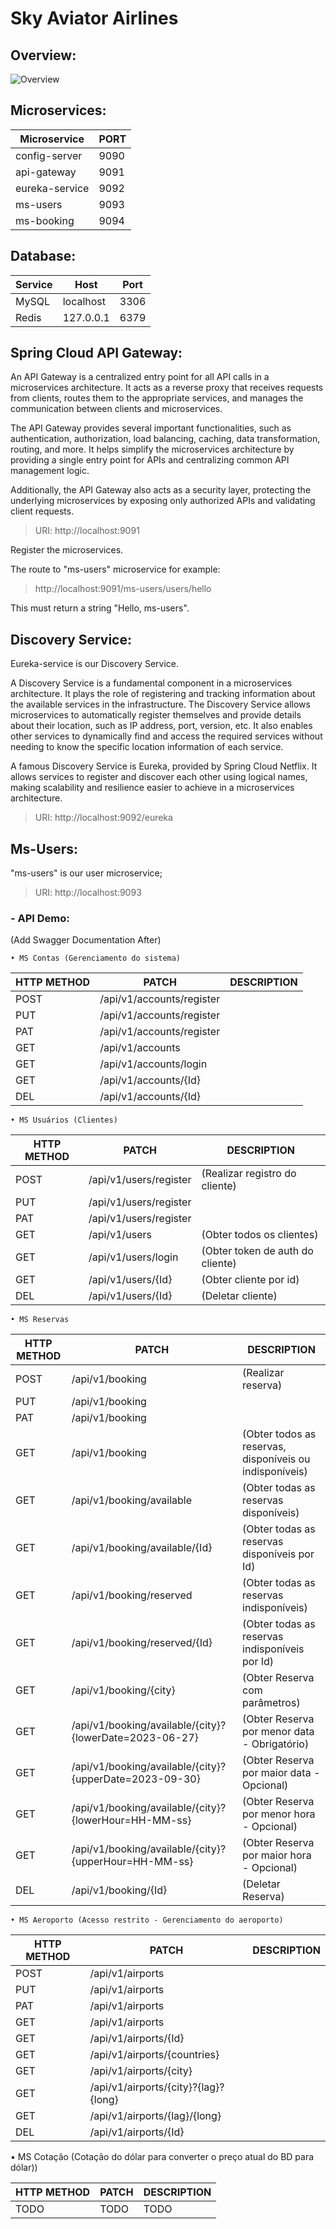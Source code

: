 # Sky Aviator Airlines

## Overview:

![Overview](https://github.com/Sky-Aviator/System-Design/blob/f34929980d3a0e6ec59944fb337df7b25124ab55/IMAGE/Sky%20Aviator%20-%20System%20Design%20-%20V1.1.jpg)

## Microservices:

| Microservice   | PORT |
| -------------- | ---- |
| config-server  | 9090 |
| api-gateway    | 9091 |
| eureka-service | 9092 |
| ms-users       | 9093 |
| ms-booking     | 9094 |

## Database:

| Service   | Host    | Port |
| --------- | ------- | ---- |
| MySQL     |localhost| 3306 |
| Redis     |127.0.0.1| 6379 |

## Spring Cloud API Gateway:

An API Gateway is a centralized entry point for all API calls in a microservices architecture. It acts as a reverse proxy that receives requests from clients, routes them to the appropriate services, and manages the communication between clients and microservices.

The API Gateway provides several important functionalities, such as authentication, authorization, load balancing, caching, data transformation, routing, and more. It helps simplify the microservices architecture by providing a single entry point for APIs and centralizing common API management logic.

Additionally, the API Gateway also acts as a security layer, protecting the underlying microservices by exposing only authorized APIs and validating client requests.

>URI: http://localhost:9091

Register the microservices.

The route to "ms-users" microservice for example:

>http://localhost:9091/ms-users/users/hello

This must return a string "Hello, ms-users".

## Discovery Service:

Eureka-service is our Discovery Service.

A Discovery Service is a fundamental component in a microservices architecture. It plays the role of registering and tracking information about the available services in the infrastructure. The Discovery Service allows microservices to automatically register themselves and provide details about their location, such as IP address, port, version, etc. It also enables other services to dynamically find and access the required services without needing to know the specific location information of each service.

A famous Discovery Service is Eureka, provided by Spring Cloud Netflix. It allows services to register and discover each other using logical names, making scalability and resilience easier to achieve in a microservices architecture.

>URI: http://localhost:9092/eureka

## Ms-Users:

"ms-users" is our user microservice;

>URI: http://localhost:9093

### - API Demo:

(Add Swagger Documentation After)

    • MS Contas (Gerenciamento do sistema)

| HTTP METHOD | PATCH                     | DESCRIPTION |
| ----------- | ------------------------- | ----------- |
| POST        | /api/v1/accounts/register |             |
| PUT         | /api/v1/accounts/register |             |
| PAT         | /api/v1/accounts/register |             |
| GET         | /api/v1/accounts          |             |
| GET         | /api/v1/accounts/login    |             |
| GET         | /api/v1/accounts/{Id}     |             |
| DEL         | /api/v1/accounts/{Id}     |             |

    • MS Usuários (Clientes)

| HTTP METHOD | PATCH                  | DESCRIPTION                      |
| ----------- | ---------------------- | -------------------------------- |
| POST        | /api/v1/users/register | (Realizar registro do cliente)   |
| PUT         | /api/v1/users/register |                                  |
| PAT         | /api/v1/users/register |                                  |
| GET         | /api/v1/users          | (Obter todos os clientes)        |
| GET         | /api/v1/users/login    | (Obter token de auth do cliente) |
| GET         | /api/v1/users/{Id}     | (Obter cliente por id)           |
| DEL         | /api/v1/users/{Id}     | (Deletar cliente)                |

    • MS Reservas

| HTTP METHOD | PATCH                                                   | DESCRIPTION                                             |
| ----------- | ------------------------------------------------------- | ------------------------------------------------------- |
| POST        | /api/v1/booking                                         | (Realizar reserva)                                      |
| PUT         | /api/v1/booking                                         |                                                         |
| PAT         | /api/v1/booking                                         |                                                         |
| GET         | /api/v1/booking                                         | (Obter todos as reservas, disponíveis ou indisponíveis) |
| GET         | /api/v1/booking/available                               | (Obter todas as reservas disponíveis)                   |
| GET         | /api/v1/booking/available/{Id}                          | (Obter todas as reservas disponíveis por Id)            |
| GET         | /api/v1/booking/reserved                                | (Obter todas as reservas indisponíveis)                 |
| GET         | /api/v1/booking/reserved/{Id}                           | (Obter todas as reservas indisponíveis por Id)          |
| GET         | /api/v1/booking/{city}                                  | (Obter Reserva com parâmetros)                          |
| GET         | /api/v1/booking/available/{city}?{lowerDate=2023-06-27} | (Obter Reserva por menor data - Obrigatório)            |
| GET         | /api/v1/booking/available/{city}?{upperDate=2023-09-30} | (Obter Reserva por maior data - Opcional)               |
| GET         | /api/v1/booking/available/{city}?{lowerHour=HH-MM-ss}   | (Obter Reserva por menor hora - Opcional)               |
| GET         | /api/v1/booking/available/{city}?{upperHour=HH-MM-ss}   | (Obter Reserva por maior hora - Opcional)               |
| DEL         | /api/v1/booking/{Id}                                    | (Deletar Reserva)                                       |
 
    • MS Aeroporto (Acesso restrito - Gerenciamento do aeroporto)

| HTTP METHOD | PATCH                                | DESCRIPTION |
| ----------- | ------------------------------------ | ----------- |
| POST        | /api/v1/airports                     |             |
| PUT         | /api/v1/airports                     |             |
| PAT         | /api/v1/airports                     |             |
| GET         | /api/v1/airports                     |             |
| GET         | /api/v1/airports/{Id}                |             |
| GET         | /api/v1/airports/{countries}         |             |
| GET         | /api/v1/airports/{city}              |             |
| GET         | /api/v1/airports/{city}?{lag}?{long} |             |
| GET         | /api/v1/airports/{lag}/{long}        |             |
| DEL         | /api/v1/airports/{Id}                |             |


• MS Cotação (Cotação do dólar para converter o preço atual do BD para dólar))

| HTTP METHOD | PATCH | DESCRIPTION |
| ----------- | ----- | ----------- |
| TODO        | TODO  | TODO        |
